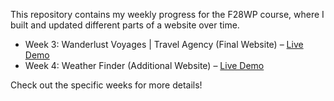 This repository contains my weekly progress for the F28WP course, where I built and updated different parts of a website over time.  

- Week 3: Wanderlust Voyages | Travel Agency (Final Website) – [Live Demo](https://leressa-b.github.io/F28WP/week3/) 
- Week 4: Weather Finder (Additional Website) – [Live Demo](https://leressa-b.github.io/F28WP/week4/)

Check out the specific weeks for more details! 
